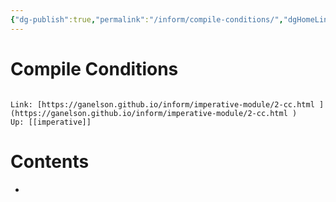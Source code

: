 ```yaml
---
{"dg-publish":true,"permalink":"/inform/compile-conditions/","dgHomeLink":true,"dgPassFrontmatter":false}
---
```


# Compile Conditions
```ad-info

Link: [https://ganelson.github.io/inform/imperative-module/2-cc.html ](https://ganelson.github.io/inform/imperative-module/2-cc.html )
Up: [[imperative]]
```

# Contents
- 